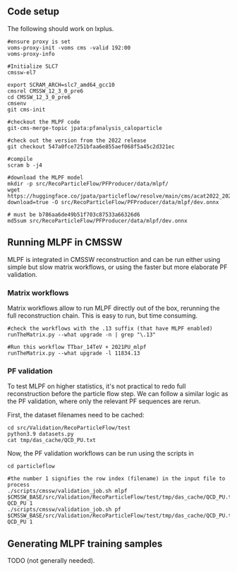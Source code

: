 ## Code setup

The following should work on lxplus.
```
#ensure proxy is set
voms-proxy-init -voms cms -valid 192:00
voms-proxy-info

#Initialize SLC7
cmssw-el7

export SCRAM_ARCH=slc7_amd64_gcc10
cmsrel CMSSW_12_3_0_pre6
cd CMSSW_12_3_0_pre6
cmsenv
git cms-init

#checkout the MLPF code
git-cms-merge-topic jpata:pfanalysis_caloparticle

#check out the version from the 2022 release
git checkout 547a0fce7251bfaa6e855aef068f5a45c2d321ec

#compile
scram b -j4

#download the MLPF model
mkdir -p src/RecoParticleFlow/PFProducer/data/mlpf/
wget https://huggingface.co/jpata/particleflow/resolve/main/cms/acat2022_20221004_model40M/dev.onnx?download=true -O src/RecoParticleFlow/PFProducer/data/mlpf/dev.onnx

# must be b786aa6de49b51f703c87533a66326d6
md5sum src/RecoParticleFlow/PFProducer/data/mlpf/dev.onnx
```

## Running MLPF in CMSSW
MLPF is integrated in CMSSW reconstruction and can be run either using simple but slow matrix workflows, or using the faster but more elaborate PF validation.
 
### Matrix workflows

Matrix workflows allow to run MLPF directly out of the box, rerunning the full reconstruction chain.
This is easy to run, but time consuming.
```
#check the workflows with the .13 suffix (that have MLPF enabled)
runTheMatrix.py --what upgrade -n | grep "\.13"

#Run this workflow TTbar_14TeV + 2021PU_mlpf
runTheMatrix.py --what upgrade -l 11834.13
```

### PF validation
To test MLPF on higher statistics, it's not practical to redo full reconstruction before the particle flow step.
We can follow a similar logic as the PF validation, where only the relevant PF sequences are rerun.


First, the dataset filenames need to be cached:
```
cd src/Validation/RecoParticleFlow/test
python3.9 datasets.py
cat tmp/das_cache/QCD_PU.txt
```

Now, the PF validation workflows can be run using the scripts in
```
cd particleflow

#the number 1 signifies the row index (filename) in the input file to process 
./scripts/cmssw/validation_job.sh mlpf $CMSSW_BASE/src/Validation/RecoParticleFlow/test/tmp/das_cache/QCD_PU.txt QCD_PU 1
./scripts/cmssw/validation_job.sh pf $CMSSW_BASE/src/Validation/RecoParticleFlow/test/tmp/das_cache/QCD_PU.txt QCD_PU 1
```

## Generating MLPF training samples
TODO (not generally needed).

